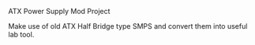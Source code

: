 ATX Power Supply Mod Project

Make use of old ATX Half Bridge type SMPS and convert them into useful lab tool.
